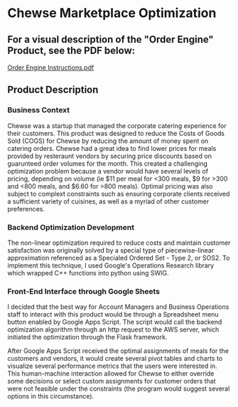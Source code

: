 # Chewse Marketplace Optimization

## For a visual description of the "Order Engine" Product, see the PDF below:

[Order Engine Instructions.pdf](https://github.com/nicholaslwright/marketplaceOptimization/files/7290533/Order.Engine.Instructions.pdf)

## Product Description

### Business Context

Chewse was a startup that managed the corporate catering experience for their customers.
This product was designed to reduce the Costs of Goods Sold (COGS) for Chewse by reducing
the amount of money spent on catering orders. Chewse had a great idea to find lower prices for 
meals provided by resteraunt vendors by securing price discounts based on guarunteed order
volumes for the month. This created a challenging optimization problem because a vendor would have
several levels of pricing, depending on volume (ie $11 per meal for <300 meals, $9 for >300 and <800 meals, and $6.60 for >800 meals).
Optimal pricing was also subject to complext constraints such as ensuring corporate clients
received a sufficient variety of cuisines, as well as a myriad of other customer preferences.

### Backend Optimization Development

The non-linear optimization required to reduce costs and maintain customer satisfaction was originally solved 
by a special type of piecewise-linear approximation referenced as a Specialed Ordered Set - Type 2, or SOS2. To
implement this technique, I used Google's Operations Research library which wrapped C++ functions into python using SWIG.

### Front-End Interface through Google Sheets

I decided that the best way for Account Managers and Business Operations staff to interact with this product would be through 
a Spreadsheet menu button enabled by Google Apps Script. The script would call the backend optimization algorithm through an 
http request to the AWS server, which initiated the optimization through the Flask framework.

After Google Apps Script received the optimal assignments of meals for the customers and vendors, it would create 
several pivot tables and charts to visualize several performance metrics that the users were interested in. This human-machine interaction
allowed for Chewse to either override some decisions or select custom assignments for customer
orders that were not feasible under the constraints (the program would suggest several options in this circumstance).

